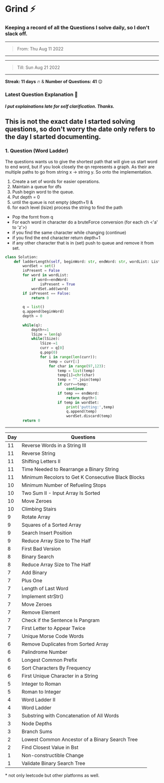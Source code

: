 # Grind :zap:
### Keeping a record of all the Questions I solve daily, so I don't slack off.

---
> From: Thu Aug 11 2022
---

---
> Till: Sun Aug 21 2022
---

**Streak: 11 days** :fire: &
**Number of Questions: 41** :relieved:

### Latest Question Explanation :octopus:
##### I put explainations late for self clarification. Thanks.
This is not the exact date I started solving questions, so don't worry the date only refers to the day I started documenting.
---
### 1. Question (Word Ladder)

The questions wants us to give the shortest path that will give us start word to end word, but if you look closely the qn represents a graph. As their are multiple paths to go from string x -> string y.
So onto the implementation.
1. Create a set of words for easier operations.
2. Maintain a queue for dfs
3. Push begin word to the queue.
4. Put depth = 0
5. until the queue is not empty (depth+1) &
6. for each level (lsize) process the string to find the path
* Pop the fornt from q
* For each word in character do a bruteForce conversion (for each ch <'a' to 'z'>)
* if you find the same character while changing (continue)
* if you find the end character return depth+1
* if any other character that is in (set) push to queue and remove it from set.

```python
class Solution:
    def ladderLength(self, beginWord: str, endWord: str, wordList: List[str]) -> int:
        wordSet = set()
        isPresent = False
        for word in wordList:
            if word==endWord:
                isPresent = True
            wordSet.add(word)
        if isPresent == False:
            return 0
        
        q = list()
        q.append(beginWord)
        depth = 0
        
        while(q):
            depth+=1
            lSize = len(q)
            while(lSize):
                lSize-=1
                curr = q[0]
                q.pop(0)
                for i in range(len(curr)):
                    temp = curr[:]
                    for char in range(97,123):
                        temp = list(temp)
                        temp[i]=chr(char)
                        temp = "".join(temp)
                        if curr==temp:
                            continue
                        if temp == endWord:
                            return depth+1
                        if temp in wordSet:
                            print('putting:',temp)
                            q.append(temp)
                            wordSet.discard(temp)                    
        return 0
```
---
| Day | Questions |
| --- | ----------- |
|11|Reverse Words in a String III|
|11|Reverse String|
|11|Shifting Letters II|
|11|Time Needed to Rearrange a Binary String|
|11|Minimum Recolors to Get K Consecutive Black Blocks|
|10|Minimum Number of Refueling Stops|
|10|Two Sum II - Input Array Is Sorted|
|10|Move Zeroes|
|10|Climbing Stairs|
|9|Rotate Array|
|9|Squares of a Sorted Array|
|9|Search Insert Position|
|9|Reduce Array Size to The Half|
|8|First Bad Version|
|8|Binary Search|
|8|Reduce Array Size to The Half|
|7|Add Binary|
|7|Plus One|
|7|Length of Last Word|
|7|Implement strStr()|
|7|Move Zeroes|
|7|Remove Element|
|7|Check if the Sentence Is Pangram|
|7|First Letter to Appear Twice|
|7|Unique Morse Code Words|
|6|Remove Duplicates from Sorted Array|
|6|Palindrome Number|
|6|Longest Common Prefix|
|6|Sort Characters By Frequency|
|6|First Unique Character in a String|
|5|Integer to Roman|
|5|Roman to Integer|
|4|Word Ladder II|
|4|Word Ladder|
|3|Substring with Concatenation of All Words|
|3|Node Depths|
|3|Branch Sums|
|2|Lowest Common Ancestor of a Binary Search Tree|
|2|Find Closest Value in Bst|
|1|Non-constructible Change|
|1|Validate Binary Search Tree|


\* not only leetcode but other platforms as well.